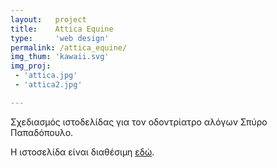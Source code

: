 ```yaml
---
layout:   project
title:    Attica Equine
type:     'web design'
permalink: /attica_equine/
img_thum: 'kawaii.svg'
img_proj:
 - 'attica.jpg'
 - 'attica2.jpg'

---
```


Σχεδιασμός ιστοδελίδας για τον οδοντρίατρο αλόγων Σπύρο Παπαδόπουλο.

Η ιστοσελίδα είναι διαθέσιμη [εδώ][site].

 [site]: http://www.atticaequine.eu/
